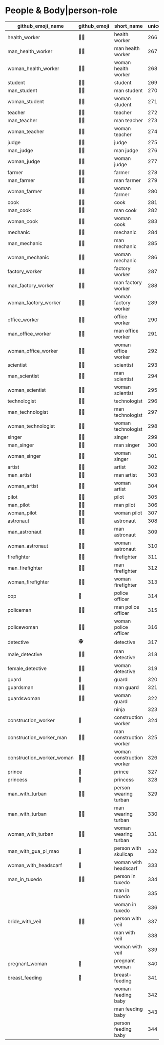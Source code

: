 # People & Body|person-role

|github_emoji_name|github_emoji|short_name|unicode_index|
|---|---|---|---|
|health_worker|:health_worker:|health worker|266|
|man_health_worker|:man_health_worker:|man health worker|267|
|woman_health_worker|:woman_health_worker:|woman health worker|268|
|student|:student:|student|269|
|man_student|:man_student:|man student|270|
|woman_student|:woman_student:|woman student|271|
|teacher|:teacher:|teacher|272|
|man_teacher|:man_teacher:|man teacher|273|
|woman_teacher|:woman_teacher:|woman teacher|274|
|judge|:judge:|judge|275|
|man_judge|:man_judge:|man judge|276|
|woman_judge|:woman_judge:|woman judge|277|
|farmer|:farmer:|farmer|278|
|man_farmer|:man_farmer:|man farmer|279|
|woman_farmer|:woman_farmer:|woman farmer|280|
|cook|:cook:|cook|281|
|man_cook|:man_cook:|man cook|282|
|woman_cook|:woman_cook:|woman cook|283|
|mechanic|:mechanic:|mechanic|284|
|man_mechanic|:man_mechanic:|man mechanic|285|
|woman_mechanic|:woman_mechanic:|woman mechanic|286|
|factory_worker|:factory_worker:|factory worker|287|
|man_factory_worker|:man_factory_worker:|man factory worker|288|
|woman_factory_worker|:woman_factory_worker:|woman factory worker|289|
|office_worker|:office_worker:|office worker|290|
|man_office_worker|:man_office_worker:|man office worker|291|
|woman_office_worker|:woman_office_worker:|woman office worker|292|
|scientist|:scientist:|scientist|293|
|man_scientist|:man_scientist:|man scientist|294|
|woman_scientist|:woman_scientist:|woman scientist|295|
|technologist|:technologist:|technologist|296|
|man_technologist|:man_technologist:|man technologist|297|
|woman_technologist|:woman_technologist:|woman technologist|298|
|singer|:singer:|singer|299|
|man_singer|:man_singer:|man singer|300|
|woman_singer|:woman_singer:|woman singer|301|
|artist|:artist:|artist|302|
|man_artist|:man_artist:|man artist|303|
|woman_artist|:woman_artist:|woman artist|304|
|pilot|:pilot:|pilot|305|
|man_pilot|:man_pilot:|man pilot|306|
|woman_pilot|:woman_pilot:|woman pilot|307|
|astronaut|:astronaut:|astronaut|308|
|man_astronaut|:man_astronaut:|man astronaut|309|
|woman_astronaut|:woman_astronaut:|woman astronaut|310|
|firefighter|:firefighter:|firefighter|311|
|man_firefighter|:man_firefighter:|man firefighter|312|
|woman_firefighter|:woman_firefighter:|woman firefighter|313|
|cop|:cop:|police officer|314|
|policeman|:policeman:|man police officer|315|
|policewoman|:policewoman:|woman police officer|316|
|detective|:detective:|detective|317|
|male_detective|:male_detective:|man detective|318|
|female_detective|:female_detective:|woman detective|319|
|guard|:guard:|guard|320|
|guardsman|:guardsman:|man guard|321|
|guardswoman|:guardswoman:|woman guard|322|
|||ninja|323|
|construction_worker|:construction_worker:|construction worker|324|
|construction_worker_man|:construction_worker_man:|man construction worker|325|
|construction_worker_woman|:construction_worker_woman:|woman construction worker|326|
|prince|:prince:|prince|327|
|princess|:princess:|princess|328|
|man_with_turban|:man_with_turban:|person wearing turban|329|
|man_with_turban|:man_with_turban:|man wearing turban|330|
|woman_with_turban|:woman_with_turban:|woman wearing turban|331|
|man_with_gua_pi_mao|:man_with_gua_pi_mao:|person with skullcap|332|
|woman_with_headscarf|:woman_with_headscarf:|woman with headscarf|333|
|man_in_tuxedo|:man_in_tuxedo:|person in tuxedo|334|
|||man in tuxedo|335|
|||woman in tuxedo|336|
|bride_with_veil|:bride_with_veil:|person with veil|337|
|||man with veil|338|
|||woman with veil|339|
|pregnant_woman|:pregnant_woman:|pregnant woman|340|
|breast_feeding|:breast_feeding:|breast-feeding|341|
|||woman feeding baby|342|
|||man feeding baby|343|
|||person feeding baby|344|
